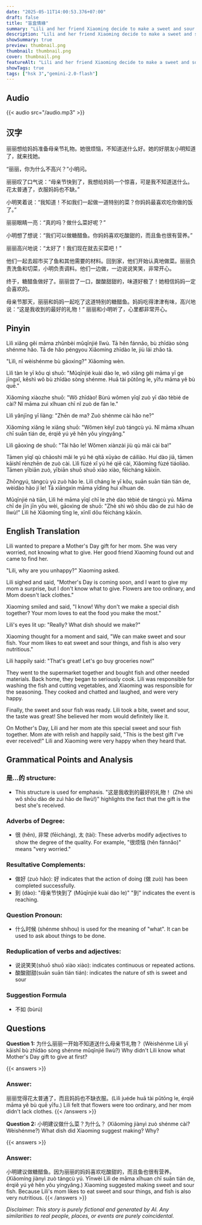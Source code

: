 ```yaml
---
date: "2025-05-11T14:00:53.376+07:00"
draft: false
title: "盲盒情緣"
summary: "Lili and her friend Xiaoming decide to make a sweet and sour fish dish for Mother's Day, which becomes the best gift Lili's mother receives."
description: "Lili and her friend Xiaoming decide to make a sweet and sour fish dish for Mother's Day, which becomes the best gift Lili's mother receives."
showSummary: true
preview: thumbnail.png
thumbnail: thumbnail.png
cover: thumbnail.png
featureAlt: "Lili and her friend Xiaoming decide to make a sweet and sour fish dish for Mother's Day, which becomes the best gift Lili's mother receives."
showTags: true
tags: ["hsk 3","gemini-2.0-flash"]
---
```


## Audio
{{< audio src="/audio.mp3" >}}

## 汉字

丽丽想给妈妈准备母亲节礼物。她很烦恼，不知道送什么好。她的好朋友小明知道了，就来找她。

“丽丽，你为什么不高兴？”小明问。

丽丽叹了口气说：“母亲节快到了，我想给妈妈一个惊喜，可是我不知道送什么。花太普通了，衣服妈妈也不缺。”

小明笑着说：“我知道！不如我们一起做一道特别的菜？你妈妈最喜欢吃你做的饭了。”

丽丽眼睛一亮：“真的吗？做什么菜好呢？”

小明想了想说：“我们可以做糖醋鱼。你妈妈喜欢吃酸甜的，而且鱼也很有营养。”

丽丽高兴地说：“太好了！我们现在就去买菜吧！”

他们一起去超市买了鱼和其他需要的材料。回到家，他们开始认真地做菜。丽丽负责洗鱼和切菜，小明负责调料。他们一边做，一边说说笑笑，非常开心。

终于，糖醋鱼做好了。丽丽尝了一口，酸酸甜甜的，味道好极了！她相信妈妈一定会喜欢的。

母亲节那天，丽丽和妈妈一起吃了这道特别的糖醋鱼。妈妈吃得津津有味，高兴地说：“这是我收到的最好的礼物！” 丽丽和小明听了，心里都非常开心。

## Pinyin

Lìlì xiǎng gěi māma zhǔnbèi mǔqīnjié lǐwù. Tā hěn fánnǎo, bù zhīdào sòng shénme hǎo. Tā de hǎo péngyou Xiǎomíng zhīdào le, jiù lái zhǎo tā.

"Lìlì, nǐ wèishénme bù gāoxìng?" Xiǎomíng wèn.

Lìlì tàn le yī kǒu qì shuō: "Mǔqīnjié kuài dào le, wǒ xiǎng gěi māma yī ge jīngxǐ, kěshì wǒ bù zhīdào sòng shénme. Huā tài pǔtōng le, yīfu māma yě bù quē."

Xiǎomíng xiàozhe shuō: "Wǒ zhīdào! Bùrú wǒmen yīqǐ zuò yī dào tèbié de cài? Nǐ māma zuì xǐhuan chī nǐ zuò de fàn le."

Lìlì yǎnjīng yī liàng: "Zhēn de ma? Zuò shénme cài hǎo ne?"

Xiǎomíng xiǎng le xiǎng shuō: "Wǒmen kěyǐ zuò tángcù yú. Nǐ māma xǐhuan chī suān tián de, érqiě yú yě hěn yǒu yíngyǎng."

Lìlì gāoxìng de shuō: "Tài hǎo le! Wǒmen xiànzài jiù qù mǎi cài ba!"

Tāmen yīqǐ qù chāoshì mǎi le yú hé qítā xūyào de cáiliào. Huí dào jiā, tāmen kāishǐ rènzhēn de zuò cài. Lìlì fùzé xǐ yú hé qiē cài, Xiǎomíng fùzé tiáoliào. Tāmen yībiān zuò, yībiān shuō shuō xiào xiào, fēicháng kāixīn.

Zhōngyú, tángcù yú zuò hǎo le. Lìlì cháng le yī kǒu, suān suān tián tián de, wèidào hǎo jí le! Tā xiāngxìn māma yīdìng huì xǐhuan de.

Mǔqīnjié nà tiān, Lìlì hé māma yīqǐ chī le zhè dào tèbié de tángcù yú. Māma chī de jīn jīn yǒu wèi, gāoxìng de shuō: "Zhè shì wǒ shōu dào de zuì hǎo de lǐwù!" Lìlì hé Xiǎomíng tīng le, xīnlǐ dōu fēicháng kāixīn.

## English Translation

Lili wanted to prepare a Mother's Day gift for her mom. She was very worried, not knowing what to give. Her good friend Xiaoming found out and came to find her.

"Lili, why are you unhappy?" Xiaoming asked.

Lili sighed and said, "Mother's Day is coming soon, and I want to give my mom a surprise, but I don't know what to give. Flowers are too ordinary, and Mom doesn't lack clothes."

Xiaoming smiled and said, "I know! Why don't we make a special dish together? Your mom loves to eat the food you make the most."

Lili's eyes lit up: "Really? What dish should we make?"

Xiaoming thought for a moment and said, "We can make sweet and sour fish. Your mom likes to eat sweet and sour things, and fish is also very nutritious."

Lili happily said: "That's great! Let's go buy groceries now!"

They went to the supermarket together and bought fish and other needed materials. Back home, they began to seriously cook. Lili was responsible for washing the fish and cutting vegetables, and Xiaoming was responsible for the seasoning. They cooked and chatted and laughed, and were very happy.

Finally, the sweet and sour fish was ready. Lili took a bite, sweet and sour, the taste was great! She believed her mom would definitely like it.

On Mother's Day, Lili and her mom ate this special sweet and sour fish together. Mom ate with relish and happily said, "This is the best gift I've ever received!" Lili and Xiaoming were very happy when they heard that.

## Grammatical Points and Analysis
### 是…的 structure:
-  This structure is used for emphasis. "这是我收到的最好的礼物！ (Zhè shì wǒ shōu dào de zuì hǎo de lǐwù!)" highlights the fact that the gift is the best she's received.

###  Adverbs of Degree:
-  很 (hěn), 非常 (fēicháng), 太 (tài):  These adverbs modify adjectives to show the degree of the quality. For example, "很烦恼 (hěn fánnǎo)" means "very worried."
###  Resultative Complements:
- 做好 (zuò hǎo):  好 indicates that the action of doing (做 zuò) has been completed successfully.
- 到 (dào): "母亲节快到了 (Mǔqīnjié kuài dào le)" "到" indicates the event is reaching.

### Question Pronoun:
- 什么时候 (shénme shíhou) is used for the meaning of "what". It can be used to ask about things to be done.
### Reduplication of verbs and adjectives:
- 说说笑笑(shuō shuō xiào xiào): indicates continuous or repeated actions.
- 酸酸甜甜(suān suān tián tián): indicates the nature of sth is sweet and sour

### Suggestion Formula
- 不如 (bùrú)

## Questions

**Question 1:**  为什么丽丽一开始不知道送什么母亲节礼物？ (Wèishénme Lìlì yī kāishǐ bù zhīdào sòng shénme mǔqīnjié lǐwù?) Why didn't Lili know what Mother's Day gift to give at first?

{{< answers >}}
### Answer:
丽丽觉得花太普通了，而且妈妈也不缺衣服。(Lìlì juéde huā tài pǔtōng le, érqiě māma yě bù quē yīfu.) Lili felt that flowers were too ordinary, and her mom didn't lack clothes.
{{< /answers >}}

**Question 2:** 小明建议做什么菜？为什么？ (Xiǎomíng jiànyì zuò shénme cài? Wèishénme?) What dish did Xiaoming suggest making? Why?

{{< answers >}}
### Answer:
小明建议做糖醋鱼。因为丽丽的妈妈喜欢吃酸甜的，而且鱼也很有营养。(Xiǎomíng jiànyì zuò tángcù yú. Yīnwèi Lìlì de māma xǐhuan chī suān tián de, érqiě yú yě hěn yǒu yíngyǎng.) Xiaoming suggested making sweet and sour fish. Because Lili's mom likes to eat sweet and sour things, and fish is also very nutritious.
{{< /answers >}}


*Disclaimer: This story is purely fictional and generated by AI. Any similarities to real people, places, or events are purely coincidental.*